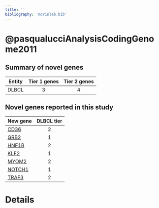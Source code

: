 ```yaml
---
title: ''
bibliography: 'morinlab.bib'
---
```


# @pasqualucciAnalysisCodingGenome2011
## Summary of novel genes

|Entity| Tier 1 genes| Tier 2 genes|
|:-:|:-:|:-:|
|DLBCL|3|4|

## Novel genes reported in this study

|New gene|DLBCL tier|
|:-|:-:|
|[CD36](CD36)|2 |
|[GRB2](GRB2)|1 |
|[HNF1B](HNF1B)|2 |
|[KLF2](KLF2)|1 |
|[MYOM2](MYOM2)|2 |
|[NOTCH1](NOTCH1)|1 |
|[TRAF3](TRAF3)|2 |

# Details

